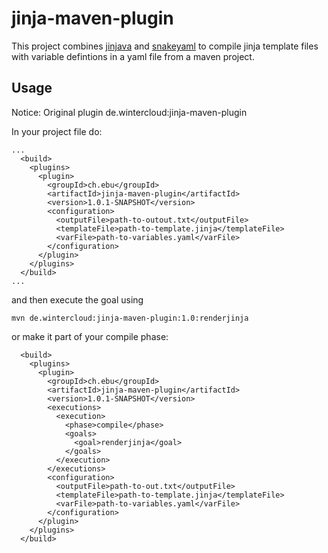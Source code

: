 # jinja-maven-plugin

This project combines [jinjava](https://github.com/HubSpot/jinjava) and [snakeyaml](https://bitbucket.org/asomov/snakeyaml) to compile jinja template files with variable defintions in a yaml file from a maven project.

## Usage

Notice: Original plugin de.wintercloud:jinja-maven-plugin

In your project file do:

```
...
  <build>
    <plugins>
      <plugin>
        <groupId>ch.ebu</groupId>
        <artifactId>jinja-maven-plugin</artifactId>
        <version>1.0.1-SNAPSHOT</version>
        <configuration>
          <outputFile>path-to-outout.txt</outputFile>
          <templateFile>path-to-template.jinja</templateFile>
          <varFile>path-to-variables.yaml</varFile>
        </configuration>
      </plugin>
    </plugins>
  </build>
...
```

and then execute the goal using

```
mvn de.wintercloud:jinja-maven-plugin:1.0:renderjinja
```

or make it part of your compile phase:

```
  <build>
    <plugins>
      <plugin>
        <groupId>ch.ebu</groupId>
        <artifactId>jinja-maven-plugin</artifactId>
        <version>1.0.1-SNAPSHOT</version>
        <executions>
          <execution>
            <phase>compile</phase>
            <goals>
              <goal>renderjinja</goal>
            </goals>
          </execution>
        </executions>
        <configuration>
          <outputFile>path-to-out.txt</outputFile>
          <templateFile>path-to-template.jinja</templateFile>
          <varFile>path-to-variables.yaml</varFile>
        </configuration>
      </plugin>
    </plugins>
  </build>
```

